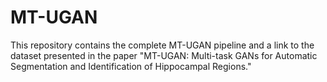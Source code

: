 # MT-UGAN
This repository contains the complete MT-UGAN pipeline and a link to the dataset presented in the paper "MT-UGAN: Multi-task GANs for Automatic Segmentation and Identification of Hippocampal Regions."
